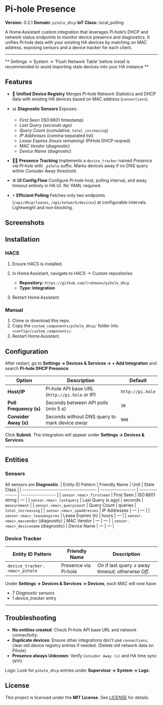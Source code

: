 # Pi‑hole Presence

**Version:** 0.2.1
**Domain:** `pihole_dhcp`
**IoT Class:** local\_polling

A Home Assistant custom integration that leverages Pi‑hole’s DHCP and network status endpoints to monitor device presence and diagnostics. It unifies Pi‑hole data with your existing HA devices by matching on MAC address, exposing sensors and a device tracker for each client.

---

** Settings -> System -> 'Flush Network Table' before install is recommended to avoid importing stale devices into your HA instance **

## Features

* 🔎 **Unified Device Registry**
  Merges Pi‑hole Network Statistics and DHCP data with existing HA devices based on MAC address (`connections`).

* 📊 **Diagnostic Sensors**
  Exposes:

  * *First Seen* (ISO 8601 timestamp)
  * *Last Query (seconds ago)*
  * *Query Count* (cumulative, `total_increasing`)
  * *IP Addresses* (comma‑separated list)
  * *Lease Expires (hours remaining)* (PiHole DHCP reqired)
  * *MAC Vendor* (diagnostic)
  * *Device Name* (diagnostic)

* 🚶‍♂️ **Presence Tracking**
  Implements a `device_tracker` named *Presence via Pi‑hole* with `_pihole` suffix. Marks devices away if no DNS query within *Consider Away* threshold.

* ⚙️ **UI Config Flow**
  Configure Pi‑hole host, polling interval, and away timeout entirely in HA UI. No YAML required.

* ⚡ **Efficient Polling**
  Fetches only two endpoints (`/api/dhcp/leases`, `/api/network/devices`) at configurable intervals. Lightweight and non‑blocking.

## Screenshots

## Installation

### HACS

1. Ensure HACS is installed.
2. In Home Assistant, navigate to HACS -> Custom repositories
   * **Repository:** `https://github.com/lrehmann/pihole_dhcp`
   * **Type: Integration**

3. Restart Home Assistant.

### Manual

1. Clone or download this repo.
2. Copy the `custom_components/pihole_dhcp/` folder into `<config>/custom_components/`.
3. Restart Home Assistant.

## Configuration

After restart, go to **Settings → Devices & Services → + Add Integration** and search **Pi‑hole DHCP Presence**.

| Option                 | Description                                     | Default          |
| ---------------------- | ----------------------------------------------- | ---------------- |
| **Host/IP**            | Pi‑hole API base URL (`http://pi.hole` or IP)   | `http://pi.hole` |
| **Poll Frequency (s)** | Seconds between API polls (min 5 s)             | `30`             |
| **Consider Away (s)**  | Seconds without DNS query to mark device *away* | `900`            |

Click **Submit**. The integration will appear under **Settings → Devices & Services**.

---

## Entities

### Sensors

All sensors are **Diagnostic**. 
| Entity ID Pattern                      | Friendly Name      | Unit            | State Class        |
| -------------------------------------- | ------------------ | --------------- | ------------------ |
| `sensor.<mac>_firstseen`               | First Seen         | ISO 8601 string | —                  |
| `sensor.<mac>_lastquery`               | Last Query (s ago) | seconds         | `measurement`      |
| `sensor.<mac>_querycount`              | Query Count        | queries         | `total_increasing` |
| `sensor.<mac>_ipaddresses`             | IP Addresses       | —               | —                  |
| `sensor.<mac>_leaseexpires`            | Lease Expires (h)  | hours           | —                  |
| `sensor.<mac>_macvendor` (diagnostic)  | MAC Vendor         | —               | —                  |
| `sensor.<mac>_devicename` (diagnostic) | Device Name        | —               | —                  |

### Device Tracker

| Entity ID Pattern             | Friendly Name        | Description                                         |
| ----------------------------- | -------------------- | --------------------------------------------------- |
| `device_tracker.<mac>_pihole` | Presence via Pi‑hole | *On* if last query ≤ away timeout; otherwise *Off*. |

Under **Settings → Devices & Services → Devices**, each MAC will now have:

* 7 *Diagnostic* sensors
* 1 *device\_tracker* entry

---


## Troubleshooting

* **No entities created**: Check Pi‑hole API base URL and network connectivity.
* **Duplicate devices**: Ensure other integrations don’t use `connections`; clear old device registry entries if needed. (Delete old network data on Pihole)
* **Presence always Unknown**: Verify `Consider Away (s)` and HA time sync (`NTP`).

Logs: Look for `pihole_dhcp` entries under **Supervisor → System → Logs**.



## License

This project is licensed under the **MIT License**. See [LICENSE](LICENSE) for details.
